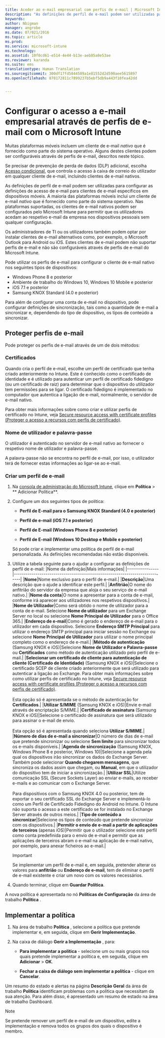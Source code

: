 ```yaml
---
title: Aceder ao e-mail empresarial com perfis de e-mail | Microsoft Intune
description: "As definições de perfil de e-mail podem ser utilizadas para configurar as definições de acesso de e-mail para clientes de e-mail específicos em dispositivos móveis."
keywords: 
author: Nbigman
manager: angrobe
ms.date: 07/021/2016
ms.topic: article
ms.prod: 
ms.service: microsoft-intune
ms.technology: 
ms.assetid: 10f0cd61-e514-4e44-b13e-aeb85a8e53ae
ms.reviewer: karanda
ms.suite: ems
translationtype: Human Translation
ms.sourcegitcommit: 300df17fd5844589a1e81552d2d590aee5615897
ms.openlocfilehash: 878172811c7899237b5ebf5db9a443f10fea42dd


---
```


# Configurar o acesso a e-mail empresarial através de perfis de e-mail com o Microsoft Intune
Muitas plataformas móveis incluem um cliente de e-mail *nativo* que é fornecido como parte do sistema operativo.  Alguns destes clientes podem ser configuráveis através de perfis de e-mail, descritos neste tópico.

Se precisar de prevenção de perda de dados (DLP) adicional, escolha [Acesso condicional](restrict-access-to-email-and-o365-services-with-microsoft-intune.md), que controla o acesso à caixa de correio do utilizador em qualquer cliente de e-mail, incluindo clientes de e-mail nativos.

As definições de perfil de e-mail podem ser utilizadas para configurar as definições de acesso de e-mail para clientes de e-mail específicos em dispositivos móveis. A maioria das plataformas móveis inclui um cliente de e-mail *nativo* que é fornecido como parte do sistema operativo.  Nas plataformas suportadas, os clientes de e-mail nativos podem ser configurados pelo Microsoft Intune para permitir que os utilizadores acedam ao respetivo e-mail da empresa nos dispositivos pessoais sem qualquer configuração.  

Os administradores de TI ou os utilizadores também podem optar por instalar clientes de e-mail alternativos como, por exemplo, o Microsoft Outlook para Android ou iOS.  Estes clientes de e-mail podem não suportar perfis de e-mail e não são configuráveis através de perfis de e-mail do Microsoft Intune.  

Pode utilizar os perfis de e-mail para configurar o cliente de e-mail nativo nos seguintes tipos de dispositivos:
-   Windows Phone 8 e posterior
-   Ambiente de trabalho do Windows 10, Windows 10 Mobile e posterior
-   iOS 7.1 e posterior
-   Samsung KNOX Standard (4.0 e posterior)


Para além de configurar uma conta de e-mail no dispositivo, pode configurar definições de sincronização, tais como a quantidade de e-mail a sincronizar e, dependendo do tipo de dispositivo, os tipos de conteúdo a sincronizar.

## Proteger perfis de e-mail
Pode proteger os perfis de e-mail através de um de dois métodos:

### Certificados
Quando cria o perfil de e-mail, escolhe um perfil de certificado que tenha criado anteriormente no Intune. Este é conhecido como o certificado de identidade e é utilizado para autenticar um perfil de certificado fidedigno (ou um certificado de raiz) para determinar que o dispositivo do utilizador tem permissões para se ligar. O certificado fidedigno é implementado no computador que autentica a ligação de e-mail, normalmente, o servidor de e-mail nativo.

Para obter mais informações sobre como criar e utilizar perfis de certificado no Intune, veja [Secure resource access with  certificate profiles (Proteger o acesso a recursos com perfis de certificado)](secure-resource-access-with-certificate-profiles.md).

### Nome de utilizador e palavra-passe
O utilizador é autenticado no servidor de e-mail nativo ao fornecer o respetivo nome de utilizador e palavra-passe.

A palavra-passe não se encontra no perfil de e-mail, por isso, o utilizador terá de fornecer estas informações ao ligar-se ao e-mail.

### Criar um perfil de e-mail

1.  Na [consola de administração do Microsoft Intune](https://manage.microsoft.com), clique em **Política** &gt; ** Adicionar Política**.

2.  Configure um dos seguintes tipos de política:

    -   **Perfil de E-mail para o Samsung KNOX Standard (4.0 e posterior)**

    -   **Perfil de e-mail (iOS 7.1 e posterior)**

    -   **Perfil de E-mail (Windows Phone 8 e posterior)**

    -   **Perfil de E-mail (Windows 10 Desktop e Mobile e posterior)**

    Só pode criar e implementar uma política de perfil de e-mail personalizada. As definições recomendadas não estão disponíveis.

3.  Utilize a tabela seguinte para o ajudar a configurar as definições de perfil de e-mail:
    |Nome da definição|Mais informações|
    |----------------|-----------------------------------------------------------------------------|
    |**Nome**|Nome exclusivo para o perfil de e-mail.|
    |**Descrição**|Uma descrição que o ajude a identificar este perfil.|
    |**Anfitrião**|O nome do anfitrião do servidor da empresa que aloja o seu serviço de e-mail nativo.|
    |**Nome da conta**|O nome a apresentar para a conta de e-mail, conforme irá aparecer aos utilizadores nos respetivos dispositivos.|
    |**Nome de Utilizador**|Como será obtido o nome de utilizador para a conta de e-mail. Selecione **Nome de utilizador** para um Exchange Server no local ou selecione **Nome Principal de Utilizador** para o Office 365.|
    |**Endereço de e-mail**|Como é gerado o endereço de e-mail para o utilizador em cada dispositivo. Selecione **Endereço SMTP Principal** para utilizar o endereço SMTP principal para iniciar sessão no Exchange ou selecione **Nome Principal de Utilizador** para utilizar o nome principal completo como o endereço de e-mail.|
    |**Método de autenticação** (Samsung KNOX e iOS)|Selecione **Nome de Utilizador e Palavra-passe** ou **Certificados** como método de autenticação utilizado pelo perfil de e-mail.|
    |**Selecionar um certificado de cliente para autenticação de cliente (Certificado de Identidade)** (Samsung KNOX e iOS)|Selecione o certificado SCEP de cliente criado anteriormente que será utilizado para autenticar a ligação ao Exchange. Para obter mais informações sobre como utilizar perfis de certificado no Intune, veja [Secure resource access with  certificate profiles (Proteger o acesso a recursos com perfis de certificado)](secure-resource-access-with-certificate-profiles.md).<br /><br />Esta opção só é apresentada se o método de autenticação for **Certificados**.|
    |**Utilizar S/MIME** (Samsung KNOX e iOS)|Envie e-mail através de encriptação S/MIME.|
    |**Certificado de assinatura** (Samsung KNOX e iOS)|Selecione o certificado de assinatura que será utilizado para assinar o e-mail de envio.<br /><br />Esta opção só é apresentada quando seleciona **Utilizar S/MIME**.|
    |**Número de dias de e-mail a sincronizar**|O número de dias de e-mail que pretende sincronizar ou selecione **Sem limite** para sincronizar todos os e-mails disponíveis.|
    |**Agenda de sincronização** (Samsung KNOX, Windows Phone 8 e posterior, Windows 10)|Selecione a agenda pela qual os dispositivos irão sincronizar os dados do Exchange Server. Também pode selecionar **Quando chegarem mensagens**, que sincroniza os dados assim que chegam, ou **Manual**, em que o utilizador do dispositivo tem de iniciar a sincronização.|
    |**Utilizar SSL**|Utilize comunicação SSL (Secure Sockets Layer) ao enviar e-mails, ao receber e-mails e ao comunicar com o Exchange Server.<br /><br />Para dispositivos com o Samsung KNOX 4.0 ou posterior, tem de exportar o seu certificado SSL do Exchange Server e implementá-lo como um Perfil de Certificado Fidedigno do Android no Intune. O Intune não suporta o acesso a este certificado se for instalado no Exchange Server através de outros meios.|
    |**Tipo de conteúdo a sincronizar**|Selecione os tipos de conteúdo que pretende sincronizar com os dispositivos.|
    |**Permitir o envio de e-mail a partir de aplicações de terceiros** (apenas iOS)|Permitir que o utilizador selecione este perfil como conta predefinida para o envio de e-mail e permitir que as aplicações de terceiros abram o e-mail na aplicação de e-mail nativo, por exemplo, para anexar ficheiros ao e-mail.|

    > [!IMPORTANT]
    > Se implementar um perfil de e-mail e, em seguida, pretender alterar os valores para **anfitrião** ou **Endereço de e-mail**, tem de eliminar o perfil de e-mail existente e criar um novo com os valores necessários.

4.  Quando terminar, clique em **Guardar Política**.

A nova política é apresentada no nó **Políticas de Configuração** da área de trabalho **Política** .

## Implementar a política

1.  Na área de trabalho **Política** , selecione a política que pretende implementar e, em seguida, clique em **Gerir Implementação**.

2.  Na caixa de diálogo **Gerir a Implementação** , para:

    -   **Para implementar a política** - selecione um ou mais grupos nos quais pretende implementar a política e, em seguida, clique em **Adicionar** &gt; **OK**.

    -   **Fechar a caixa de diálogo sem implementar a política** - clique em **Cancelar**.

Um resumo do estado e alertas na página **Descrição Geral** da área de trabalho **Política** identificam problemas com a política que necessitam da sua atenção. Para além disso, é apresentado um resumo de estado na área de trabalho Dashboard.

> [!NOTE]
> Se pretende remover um perfil de e-mail de um dispositivo, edite a implementação e remova todos os grupos dos quais o dispositivo é membro.



<!--HONumber=Jul16_HO4-->


